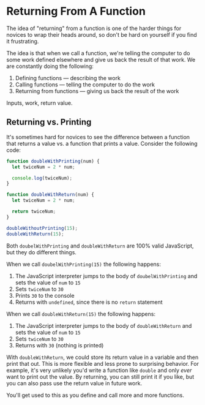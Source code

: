 # Returning From A Function

The idea of "returning" from a function is one of the harder things for novices to wrap their heads around, so don't be hard on yourself if you find it frustrating.

The idea is that when we call a function, we're telling the computer to do some work defined elsewhere and give us back the result of that work. We are constantly doing the following:

1. Defining functions — describing the work
1. Calling functions — telling the computer to do the work
1. Returning from functions — giving us back the result of the work

Inputs, work, return value.

## Returning vs. Printing

It's sometimes hard for novices to see the difference between a function that returns a value vs. a function that prints a value. Consider the following code:

```javascript
function doubleWithPrinting(num) {
  let twiceNum = 2 * num;

  console.log(twiceNum);
}

function doubleWithReturn(num) {
  let twiceNum = 2 * num;

  return twiceNum;
}

doubleWithoutPrinting(15);
doubleWithReturn(15);
```

Both `doubelWithPrinting` and `doubleWithReturn` are 100% valid JavaScript, but they do different things.

When we call `doubelWithPrinting(15)` the following happens:

1. The JavaScript interpreter jumps to the body of `doubelWithPrinting` and sets the value of `num` to `15`
1. Sets `twiceNum` to `30`
1. Prints `30` to the console
1. Returns with `undefined`, since there is no `return` statement

When we call `doubleWithReturn(15)` the following happens:

1. The JavaScript interpreter jumps to the body of `doubleWithReturn` and sets the value of `num` to `15`
1. Sets `twiceNum` to `30`
1. Returns with `30` (nothing is printed)

With `doubleWithReturn`, we could store its return value in a variable and then print that out. This is more flexible and less prone to surprising behavior. For example, it's very unlikely you'd write a function like `double` and only *ever* want to print out the value. By returning, you can still print it if you like, but you can also pass use the return value in future work.

You'll get used to this as you define and call more and more functions.
